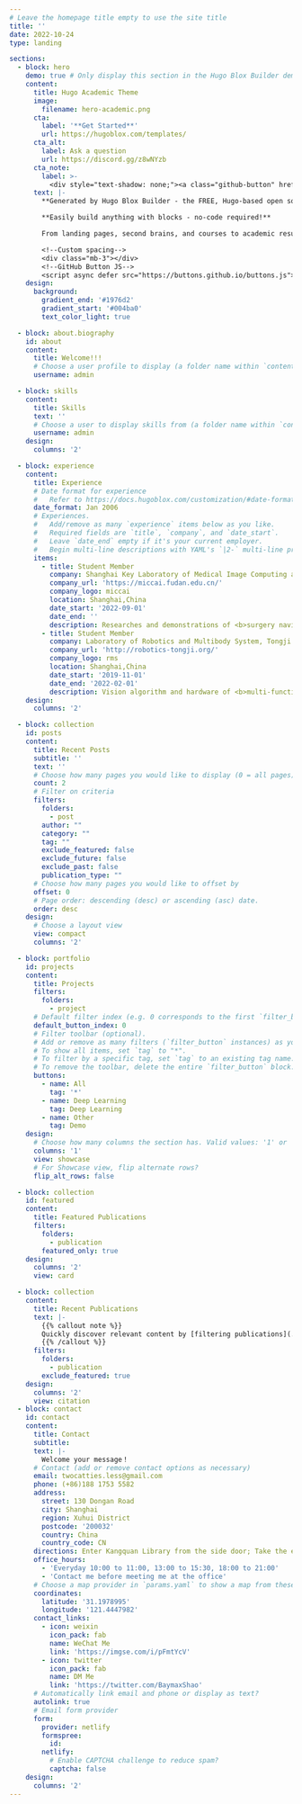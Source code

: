 ```yaml
---
# Leave the homepage title empty to use the site title
title: ''
date: 2022-10-24
type: landing

sections:
  - block: hero
    demo: true # Only display this section in the Hugo Blox Builder demo site
    content:
      title: Hugo Academic Theme
      image:
        filename: hero-academic.png
      cta:
        label: '**Get Started**'
        url: https://hugoblox.com/templates/
      cta_alt:
        label: Ask a question
        url: https://discord.gg/z8wNYzb
      cta_note:
        label: >-
          <div style="text-shadow: none;"><a class="github-button" href="https://github.com/HugoBlox/hugo-blox-builder" data-icon="octicon-star" data-size="large" data-show-count="true" aria-label="Star">Star Hugo Blox Builder</a></div><div style="text-shadow: none;"><a class="github-button" href="https://github.com/HugoBlox/theme-academic-cv" data-icon="octicon-star" data-size="large" data-show-count="true" aria-label="Star">Star the Academic template</a></div>
      text: |-
        **Generated by Hugo Blox Builder - the FREE, Hugo-based open source website builder trusted by 500,000+ sites.**

        **Easily build anything with blocks - no-code required!**

        From landing pages, second brains, and courses to academic resumés, conferences, and tech blogs.

        <!--Custom spacing-->
        <div class="mb-3"></div>
        <!--GitHub Button JS-->
        <script async defer src="https://buttons.github.io/buttons.js"></script>
    design:
      background:
        gradient_end: '#1976d2'
        gradient_start: '#004ba0'
        text_color_light: true

  - block: about.biography
    id: about
    content:
      title: Welcome!!!
      # Choose a user profile to display (a folder name within `content/authors/`)
      username: admin

  - block: skills
    content:
      title: Skills
      text: ''
      # Choose a user to display skills from (a folder name within `content/authors/`)
      username: admin
    design:
      columns: '2'

  - block: experience
    content:
      title: Experience
      # Date format for experience
      #   Refer to https://docs.hugoblox.com/customization/#date-format
      date_format: Jan 2006
      # Experiences.
      #   Add/remove as many `experience` items below as you like.
      #   Required fields are `title`, `company`, and `date_start`.
      #   Leave `date_end` empty if it's your current employer.
      #   Begin multi-line descriptions with YAML's `|2-` multi-line prefix.
      items:
        - title: Student Member
          company: Shanghai Key Laboratory of Medical Image Computing and Computer Assisted Intervention
          company_url: 'https://miccai.fudan.edu.cn/'
          company_logo: miccai
          location: Shanghai,China
          date_start: '2022-09-01'
          date_end: ''
          description: Researches and demonstrations of <b>surgery navigation system</b> and <b>surgical robots</b>.
        - title: Student Member
          company: Laboratory of Robotics and Multibody System, Tongji University
          company_url: 'http://robotics-tongji.org/'
          company_logo: rms
          location: Shanghai,China
          date_start: '2019-11-01'
          date_end: '2022-02-01'
          description: Vision algorithm and hardware of <b>multi-function robot</b> for water monitoring, cleaning and regulation.
    design:
      columns: '2'

  - block: collection
    id: posts
    content:
      title: Recent Posts
      subtitle: ''
      text: ''
      # Choose how many pages you would like to display (0 = all pages)
      count: 2
      # Filter on criteria
      filters:
        folders:
          - post
        author: ""
        category: ""
        tag: ""
        exclude_featured: false
        exclude_future: false
        exclude_past: false
        publication_type: ""
      # Choose how many pages you would like to offset by
      offset: 0
      # Page order: descending (desc) or ascending (asc) date.
      order: desc
    design:
      # Choose a layout view
      view: compact
      columns: '2'

  - block: portfolio
    id: projects
    content:
      title: Projects
      filters:
        folders:
          - project
      # Default filter index (e.g. 0 corresponds to the first `filter_button` instance below).
      default_button_index: 0
      # Filter toolbar (optional).
      # Add or remove as many filters (`filter_button` instances) as you like.
      # To show all items, set `tag` to "*".
      # To filter by a specific tag, set `tag` to an existing tag name.
      # To remove the toolbar, delete the entire `filter_button` block.
      buttons:
        - name: All
          tag: '*'
        - name: Deep Learning
          tag: Deep Learning
        - name: Other
          tag: Demo
    design:
      # Choose how many columns the section has. Valid values: '1' or '2'.
      columns: '1'
      view: showcase
      # For Showcase view, flip alternate rows?
      flip_alt_rows: false

  - block: collection
    id: featured
    content:
      title: Featured Publications
      filters:
        folders:
          - publication
        featured_only: true
    design:
      columns: '2'
      view: card

  - block: collection
    content:
      title: Recent Publications
      text: |-
        {{% callout note %}}
        Quickly discover relevant content by [filtering publications](./publication/).
        {{% /callout %}}
      filters:
        folders:
          - publication
        exclude_featured: true
    design:
      columns: '2'
      view: citation
  - block: contact
    id: contact
    content:
      title: Contact
      subtitle:
      text: |-
        Welcome your message！
      # Contact (add or remove contact options as necessary)
      email: twocatties.less@gmail.com
      phone: (+86)188 1753 5582
      address:
        street: 130 Dongan Road
        city: Shanghai
        region: Xuhui District
        postcode: '200032'
        country: China
        country_code: CN
      directions: Enter Kangquan Library from the side door; Take the elevator to the 11th floor; Find Room 1110, I'm there.
      office_hours:
        - 'Everyday 10:00 to 11:00, 13:00 to 15:30, 18:00 to 21:00'
        - 'Contact me before meeting me at the office'
      # Choose a map provider in `params.yaml` to show a map from these coordinates
      coordinates:
        latitude: '31.1978995'
        longitude: '121.4447982'  
      contact_links:
        - icon: weixin
          icon_pack: fab
          name: WeChat Me
          link: 'https://imgse.com/i/pFmtYcV'
        - icon: twitter
          icon_pack: fab
          name: DM Me
          link: 'https://twitter.com/BaymaxShao'
      # Automatically link email and phone or display as text?
      autolink: true
      # Email form provider
      form:
        provider: netlify
        formspree:
          id:
        netlify:
          # Enable CAPTCHA challenge to reduce spam?
          captcha: false
    design:
      columns: '2'
---
```

